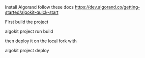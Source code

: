 Install Algorand follow these docs https://dev.algorand.co/getting-started/algokit-quick-start

First build the project

algokit project run build

then deploy it on the local fork with

algokit project deploy
